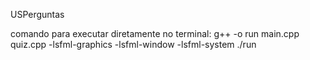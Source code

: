 USPerguntas

comando para executar diretamente no terminal:
g++ -o run main.cpp quiz.cpp -lsfml-graphics -lsfml-window -lsfml-system
./run
